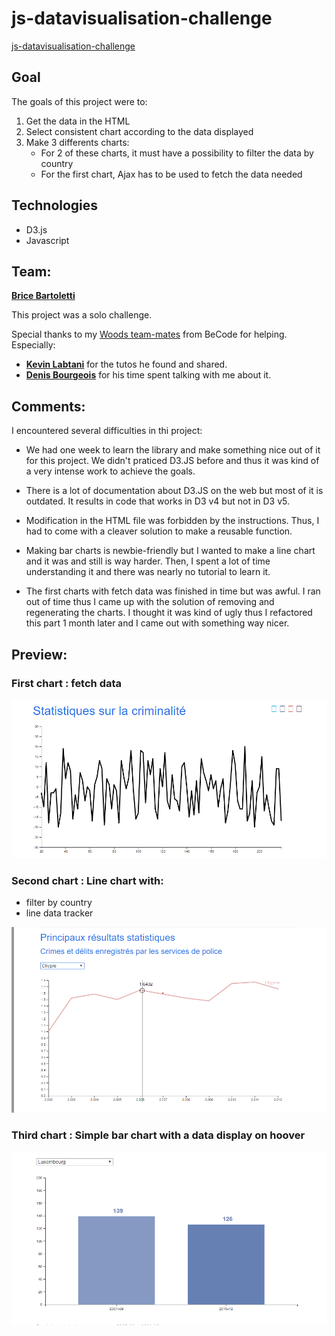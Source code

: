 # js-datavisualisation-challenge

[js-datavisualisation-challenge](https://levizar.github.io/js-datavisualisation-challenge/)

## Goal

The goals of this project were to:

1. Get the data in the HTML
2. Select consistent chart according to the data displayed
3. Make 3 differents charts:
   - For 2 of these charts, it must have a possibility to filter the data by country
   - For the first chart, Ajax has to be used to fetch the data needed

## Technologies

- D3.js
- Javascript

## Team:

[**Brice Bartoletti**](https://github.com/Levizar)

This project was a solo challenge.

Special thanks to my [Woods team-mates](https://github.com/orgs/becodeorg/teams/crl-woods-2-15) from BeCode for helping.
Especially:

- [**Kevin Labtani**](https://github.com/kevin-labtani) for the tutos he found and shared.
- [**Denis Bourgeois**](https://github.com/Debourgeo) for his time spent talking with me about it.

## Comments:

I encountered several difficulties in thi project:

- We had one week to learn the library and make something nice out of it for this project.
  We didn't praticed D3.JS before and thus it was kind of a very intense work to achieve the goals.

- There is a lot of documentation about D3.JS on the web but most of it is outdated.
  It results in code that works in D3 v4 but not in D3 v5.

- Modification in the HTML file was forbidden by the instructions.
  Thus, I had to come with a cleaver solution to make a reusable function.

- Making bar charts is newbie-friendly but I wanted to make a line chart and it was and still is way harder.
  Then, I spent a lot of time understanding it and there was nearly no tutorial to learn it.

- The first charts with fetch data was finished in time but was awful.
  I ran out of time thus I came up with the solution of removing and regenerating the charts.
  I thought it was kind of ugly thus I refactored this part 1 month later and I came out with something way nicer.

## Preview:

### First chart : fetch data

![First chart : fetch data](assets\img\Graph1.PNG)

### Second chart : Line chart with:
- filter by country 
- line data tracker

![Second chart : Line chart by country with a line data tracker](assets\img\Graph2.png)

### Third chart : Simple bar chart with a data display on hoover

![Third chart : Simple bar chart with a data display on hoover](assets\img\Graph3.png)
